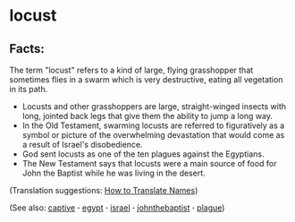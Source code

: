# locust #

## Facts: ##

The term "locust" refers to a kind of large, flying grasshopper that sometimes flies in a swarm which is very destructive, eating all vegetation in its path. 
 
* Locusts and other grasshoppers are large, straight-winged insects with long, jointed back legs that give them the ability to jump a long way.
* In the Old Testament, swarming locusts are referred to figuratively as a symbol or picture of the overwhelming devastation that would come as a result of Israel's disobedience.
* God sent locusts as one of the ten plagues against the Egyptians. 
* The New Testament says that locusts were a main source of food for John the Baptist while he was living in the desert. 

(Translation suggestions: [How to Translate Names](https://git.door43.org/Door43/en-ta-translate-vol1/src/master/content/translate_names.md))

(See also: [captive](../other/captive.md) **·** [egypt](../other/egypt.md) **·** [israel](../other/israel.md) **·** [johnthebaptist](../other/johnthebaptist.md) **·** [plague](../other/plague.md))

## 